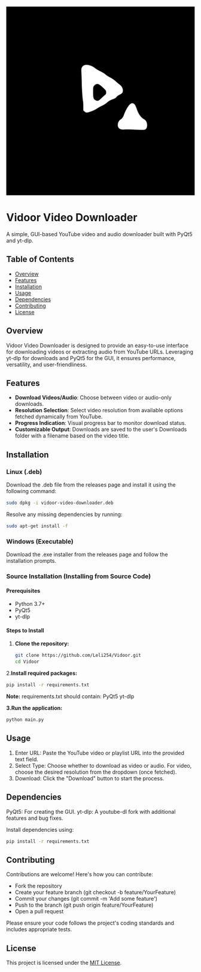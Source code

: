![Vidoor Logo](./images/app_icon.svg "Vidoor Logo")

# Vidoor Video Downloader

A simple, GUI-based YouTube video and audio downloader built with PyQt5 and yt-dlp.

## Table of Contents
- [Overview](#overview)
- [Features](#features)
- [Installation](#installation)
- [Usage](#usage)
- [Dependencies](#dependencies)
- [Contributing](#contributing)
- [License](#license)

## Overview

Vidoor Video Downloader is designed to provide an easy-to-use interface for downloading videos or extracting audio from YouTube URLs. Leveraging yt-dlp for downloads and PyQt5 for the GUI, it ensures performance, versatility, and user-friendliness.

## Features
- **Download Videos/Audio**: Choose between video or audio-only downloads.
- **Resolution Selection**: Select video resolution from available options fetched dynamically from YouTube.
- **Progress Indication**: Visual progress bar to monitor download status.
- **Customizable Output**: Downloads are saved to the user's Downloads folder with a filename based on the video title.

## Installation

### Linux (.deb)

Download the .deb file from the releases page and install it using the following command:

```sh
sudo dpkg -i vidoor-video-downloader.deb
```

Resolve any missing dependencies by running:

```sh
sudo apt-get install -f
```

### Windows (Executable)

Download the .exe installer from the releases page and follow the installation prompts.

### Source Installation (Installing from Source Code)
#### Prerequisites
- Python 3.7+
- PyQt5
- yt-dlp

#### Steps to Install
1. **Clone the repository:**
   ```sh
   git clone https://github.com/Leli254/Vidoor.git
   cd Vidoor
   ```

2.**Install required packages:**
```sh
pip install -r requirements.txt
```


**Note:** requirements.txt should contain:
PyQt5
yt-dlp

**3.Run the application:**

```sh
python main.py
```


## Usage
1. Enter URL: Paste the YouTube video or playlist URL into the provided text field.
2. Select Type: Choose whether to download as video or audio.
For video, choose the desired resolution from the dropdown (once fetched).
3. Download: Click the "Download" button to start the process. 

## Dependencies
PyQt5: For creating the GUI.
yt-dlp: A youtube-dl fork with additional features and bug fixes.

Install dependencies using:

```sh
pip install -r requirements.txt
```

## Contributing
Contributions are welcome! Here's how you can contribute:
- Fork the repository
- Create your feature branch (git checkout -b feature/YourFeature)
- Commit your changes (git commit -m 'Add some feature')
- Push to the branch (git push origin feature/YourFeature)
- Open a pull request

Please ensure your code follows the project's coding standards and includes appropriate tests.

## License
This project is licensed under the [MIT License](./LICENSE). 
